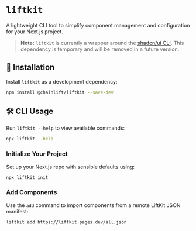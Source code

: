 # `liftkit`

A lightweight CLI tool to simplify component management and configuration for your Next.js project.

> **Note:** `liftkit` is currently a wrapper around the [shadcn/ui CLI](https://github.com/shadcn-ui/ui). This dependency is temporary and will be removed in a future version.

## 🚀 Installation

Install `liftkit` as a development dependency:

```bash
npm install @chainlift/liftkit --save-dev
```

## 🛠️ CLI Usage

Run `liftkit --help` to view available commands:

```bash
npx liftkit --help
```

### Initialize Your Project

Set up your Next.js repo with sensible defaults using:

```bash
npx liftkit init
```

### Add Components

Use the `add` command to import components from a remote LiftKit JSON manifest:

```bash
liftkit add https://liftkit.pages.dev/all.json
```
